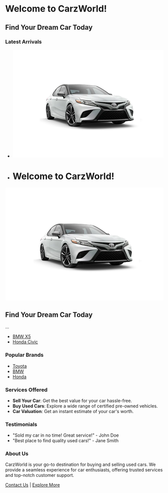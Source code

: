 # Welcome to CarzWorld!

## Find Your Dream Car Today

### Latest Arrivals
- ![Toyota Camry](Toyota-Camry.webp)
- # Welcome to CarzWorld!

![CarzWorld Logo](Toyota-Camry.webp)

## Find Your Dream Car Today
...

- [BMW X5](link-to-bmw-x5-details)
- [Honda Civic](link-to-honda-civic-details)

### Popular Brands
- [Toyota](link-to-toyota-cars)
- [BMW](link-to-bmw-cars)
- [Honda](link-to-honda-cars)

### Services Offered
- **Sell Your Car**: Get the best value for your car hassle-free.
- **Buy Used Cars**: Explore a wide range of certified pre-owned vehicles.
- **Car Valuation**: Get an instant estimate of your car's worth.

### Testimonials
- "Sold my car in no time! Great service!" - John Doe
- "Best place to find quality used cars!" - Jane Smith

### About Us
CarzWorld is your go-to destination for buying and selling used cars. We provide a seamless experience for car enthusiasts, offering trusted services and top-notch customer support.

[Contact Us](link-to-contact-page) | [Explore More](link-to-all-cars)

